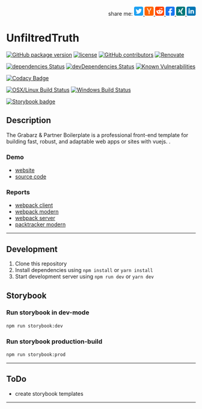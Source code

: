 <p align="right">
  share me:
  <a href="https://twitter.com/intent/tweet?url=https://github.com/GrabarzUndPartner/gp-vue-boilerplate&text=Awesome full featured vue.js/nuxt.js boilerplate&via=grabarzpartner&hashtags=vue,nuxt,boilerplate">
    <img width="24" height="24" src="https://raw.githubusercontent.com/edent/SuperTinyIcons/master/images/svg/twitter.svg?sanitize=true"/>
  </a>
  <a href="https://news.ycombinator.com/submitlink?u=https://github.com/GrabarzUndPartner/gp-vue-boilerplate&t=Awesome full featured vue.js/nuxt.js boilerplate">
    <img width="24" height="24" src="https://raw.githubusercontent.com/edent/SuperTinyIcons/master/images/svg/hackernews.svg?sanitize=true"/>
  </a>
  <a href="https://reddit.com/submit?url=https://github.com/GrabarzUndPartner/gp-vue-boilerplate&title=Awesome full featured vue.js/nuxt.js boilerplate">
    <img width="24" height="24" src="https://raw.githubusercontent.com/edent/SuperTinyIcons/master/images/svg/reddit.svg?sanitize=true"/>
  </a>
  <a href="https://www.facebook.com/sharer.php?u=https://github.com/GrabarzUndPartner/gp-vue-boilerplate">
    <img width="24" height="24" src="https://raw.githubusercontent.com/edent/SuperTinyIcons/master/images/svg/facebook.svg?sanitize=true"/>
  </a>
  <a href="https://www.xing.com/spi/shares/new?url=https://github.com/GrabarzUndPartner/gp-vue-boilerplate">
    <img width="24" height="24" src="https://raw.githubusercontent.com/edent/SuperTinyIcons/master/images/svg/xing.svg?sanitize=true"/>
  </a>
  <a href="https://www.linkedin.com/shareArticle?mini=true&url=https://github.com/GrabarzUndPartner/gp-vue-boilerplate&title=vue.js/nuxt.js boilerplate&summary=Awesome full featured vue.js/nuxt.js boilerplate">
    <img width="24" height="24" src="https://raw.githubusercontent.com/edent/SuperTinyIcons/master/images/svg/linkedin.svg?sanitize=true"/>
  </a>
</p>

# UnfiltredTruth

[![GitHub package version](https://img.shields.io/github/package-json/v/GrabarzUndPartner/gp-vue-boilerplate.svg)](https://github.com/GrabarzUndPartner/gp-vue-boilerplate)
[![license](https://img.shields.io/github/license/GrabarzUndPartner/gp-vue-boilerplate.svg)](https://github.com/GrabarzUndPartner/gp-vue-boilerplate)
[![GitHub contributors](https://img.shields.io/github/contributors/GrabarzUndPartner/gp-vue-boilerplate.svg)](https://github.com/GrabarzUndPartner/gp-vue-boilerplate/graphs/contributors)
[![Renovate](https://img.shields.io/badge/renovate-enabled-brightgreen.svg)](https://renovatebot.com)

[![dependencies Status](https://david-dm.org/GrabarzUndPartner/gp-vue-boilerplate/status.svg)](https://david-dm.org/GrabarzUndPartner/gp-vue-boilerplate)
[![devDependencies Status](https://david-dm.org/GrabarzUndPartner/gp-vue-boilerplate/dev-status.svg)](https://david-dm.org/GrabarzUndPartner/gp-vue-boilerplate?type=dev)
[![Known Vulnerabilities](https://snyk.io/test/github/GrabarzUndPartner/gp-vue-boilerplate/badge.svg)](https://snyk.io/test/github/GrabarzUndPartner/gp-vue-boilerplate)

[![Codacy Badge](https://api.codacy.com/project/badge/Grade/fd03937e022947fe867c7a33fdf707f9)](https://www.codacy.com/app/stephan.gerbeth/gp-vue-boilerplate?utm_source=github.com&amp;utm_medium=referral&amp;utm_content=GrabarzUndPartner/gp-vue-boilerplate&amp;utm_campaign=Badge_Grade)

[![OSX/Linux Build Status](https://travis-ci.org/GrabarzUndPartner/gp-vue-boilerplate.svg?branch=master)](https://travis-ci.org/GrabarzUndPartner/gp-vue-boilerplate)
[![Windows Build Status](https://ci.appveyor.com/api/projects/status/jdxatqwkaoqbfda1/branch/master?svg=true)](https://ci.appveyor.com/project/StephanGerbeth/gp-vue-boilerplate/branch/master)

[![Storybook badge](https://cdn.jsdelivr.net/gh/storybookjs/brand@master/badge/badge-storybook.svg)](https://grabarzundpartner.github.io/gp-vue-boilerplate/storybook/?path=/story/atoms-headlines--overview)

## Description

The Grabarz & Partner Boilerplate is a professional front-end template for building fast, robust, and adaptable web apps or sites with vuejs.
.
### Demo

- [website](https://grabarzundpartner.github.io/gp-vue-boilerplate/)
- [source code](https://github.com/GrabarzUndPartner/gp-vue-boilerplate/tree/gh-pages)

### Reports

- [webpack client](https://grabarzundpartner.github.io/gp-vue-boilerplate/reports/webpack/client.html)
- [webpack modern](https://grabarzundpartner.github.io/gp-vue-boilerplate/reports/webpack/modern.html)
- [webpack server](https://grabarzundpartner.github.io/gp-vue-boilerplate/reports/webpack/server.html)
- [packtracker modern](https://app.packtracker.io/organizations/310/projects/247)


***

## Development

1. Clone this repository
2. Install dependencies using `npm install` or `yarn install`
3. Start development server using `npm run dev` or `yarn dev`

## Storybook

### Run storybook in dev-mode

```bash
npm run storybook:dev
```

### Run storybook production-build

```bash
npm run storybook:prod
```

***
## ToDo

- create storybook templates

***
